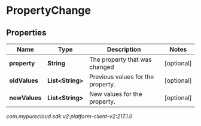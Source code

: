 # PropertyChange


## Properties

| Name | Type | Description | Notes |
| ------------ | ------------- | ------------- | ------------- |
| **property** | **String** | The property that was changed |  [optional] |
| **oldValues** | **List&lt;String&gt;** | Previous values for the property. |  [optional] |
| **newValues** | **List&lt;String&gt;** | New values for the property. |  [optional] |




_com.mypurecloud.sdk.v2:platform-client-v2:217.1.0_
